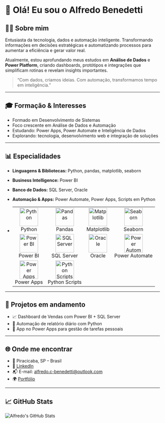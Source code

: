 # 👋 Olá! Eu sou o Alfredo Benedetti

## 👨‍💻 Sobre mim
Entusiasta da tecnologia, dados e automação inteligente. Transformando informações em decisões estratégicas e automatizando processos para aumentar a eficiência e gerar valor real.

Atualmente, estou aprofundando meus estudos em **Análise de Dados** e **Power Platform**, criando dashboards, protótipos e integrações que simplificam rotinas e revelam insights importantes.

> “Com dados, criamos ideias. Com automação, transformamos tempo em inteligência.”

---

## 🎓 Formação & Interesses

- Formado em Desenvolvimento de Sistemas
- Foco crescente em Análise de Dados e Automação
- Estudando: Power Apps, Power Automate e Inteligência de Dados
- Explorando: tecnologia, desenvolvimento web e integração de soluções

---

## 📊 Especialidades

- **Linguagens & Bibliotecas:** Python, pandas, matplotlib, seaborn  
- **Business Intelligence:** Power BI  
- **Banco de Dados:** SQL Server, Oracle  
- **Automação & Apps:** Power Automate, Power Apps, Scripts em Python

- <table> <tr> <td align="center"><img src="https://seeklogo.com/images/P/python-logo-A0F3DCE6F0-seeklogo.com.png" alt="Python" width="60"/><br>Python</td> <td align="center"><img src="https://worldvectorlogo.com/logos/pandas.svg" alt="Pandas" width="60"/><br>Pandas</td> <td align="center"><img src="https://seeklogo.com/images/M/matplotlib-logo-6B0C6F8B4B-seeklogo.com.png" alt="Matplotlib" width="60"/><br>Matplotlib</td> <td align="center"><img src="https://worldvectorlogo.com/logos/seaborn-1.svg" alt="Seaborn" width="60"/><br>Seaborn</td> </tr> <tr> <td align="center"><img src="https://seeklogo.com/images/P/power-bi-microsoft-logo-400711-seeklogo.com.png" alt="Power BI" width="60"/><br>Power BI</td> <td align="center"><img src="https://www.svgrepo.com/show/303229/microsoft-sql-server-logo.svg" alt="SQL Server" width="60"/><br>SQL Server</td> <td align="center"><img src="https://seeklogo.com/images/O/oracle-logo-3FDEB3A3F1-seeklogo.com.png" alt="Oracle" width="60"/><br>Oracle</td> <td align="center"><img src="https://commons.wikimedia.org/wiki/File:Microsoft_Power_Automate.svg#/media/File:Microsoft_Power_Automate.svg" alt="Power Automate" width="60"/><br>Power Automate</td> </tr> <tr> <td align="center"><img src="https://commons.wikimedia.org/wiki/File:Microsoft_Power_Apps.svg#/media/File:Microsoft_Power_Apps.svg" alt="Power Apps" width="60"/><br>Power Apps</td> <td align="center"><img src="https://commons.wikimedia.org/wiki/File:Text-x-python.svg#/media/File:Text-x-python.svg" alt="Python Scripts" width="60"/><br>Python Scripts</td> </tr> </table>

---

## 🔧 Projetos em andamento

- 📈 Dashboard de Vendas com Power BI + SQL Server  
- 🤖 Automação de relatório diário com Python  
- 🧩 App no Power Apps para gestão de tarefas pessoais

---

## 🌐 Onde me encontrar

- 📍 Piracicaba, SP – Brasil  
- 💼 [LinkedIn](https://www.linkedin.com/in/seu-usuario)  
- 📬 E-mail: alfredo.c-benedetti@outlook.com  
- 🌍 [Portfólio](https://meusite.com)

---

## 📈 GitHub Stats

![Alfredo's GitHub Stats](https://github-readme-stats.vercel.app/api?username=AC-Benedetti&show_icons=true&theme=dracula)
